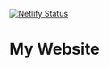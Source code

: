 [![Netlify Status](https://api.netlify.com/api/v1/badges/70f1b7cf-ca05-43bd-8688-316c8fe0ec77/deploy-status)](https://app.netlify.com/sites/kjartanmar/deploys)

# My Website
